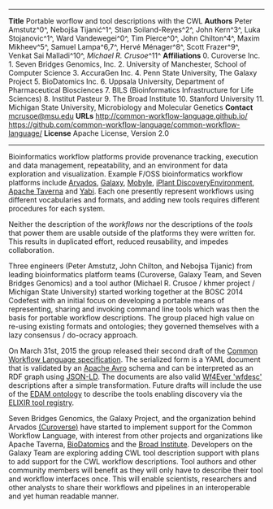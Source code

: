 --------------   -------------------------------------------
**Title**        Portable worflow and tool descriptions with the CWL
**Authors**      Peter Amstutz^0^, Nebojša Tijanić^1^, Stian Soiland-Reyes^2^, John Kern^3^, Luka Stojanovic^1^,
                 Ward Vandewegei^0^, Tim Pierce^0^, John Chilton^4^, Maxim Mikheev^5^, Samuel Lampa^6,7^, 
                 Hervé Ménager^8^, Scott Frazer^9^, Venkat Sai Malladi^10^, _Michael R. Crusoe_^11^
**Affiliations** 0. Curoverse Inc. 1. Seven Bridges Genomics, Inc.
                 2. University of Manchester, School of Computer Science
                 3. AccuraGen Inc. 4. Penn State University, The Galaxy Project 5. BioDatomics Inc.
                 6. Uppsala University, Department of Pharmaceutical Biosciences
                 7. BILS (Bioinformatics Infrastructure for Life Sciences) 8. Institut Pasteur
                 9. The Broad Institute 10. Stanford University
                 11. Michigan State University, Microbiology and Molecular Genetics
**Contact**      mcrusoe@msu.edu
**URLs**         <http://common-workflow-language.github.io/>
                 <https://github.com/common-workflow-language/common-workflow-language/>
**License**      Apache License, Version 2.0
--------------   -------------------------------------------

<!-- Prompts in HTML comments are from

http://phdtalk.blogspot.ro/2011/08/how-to-write-abstract-in-30-minutes.html -->

<!-- Motivation: Why do we care about the problem and the results? -->

Bioinformatics workflow platforms provide provenance tracking, execution and
data management, repeatability, and an environment for data exploration and
visualization. Example F/OSS bioinformatics workflow platforms include
[Arvados](https://arvados.org/),
[Galaxy](http://usegalaxy.org/),
[Mobyle](https://projets.pasteur.fr/projects/mobyle/wiki),
[iPlant DiscoveryEnvironment](http://www.iplantcollaborative.org/ci/discovery-environment),
[Apache Taverna](http://taverna.incubator.apache.org/)
and [Yabi](https://ccg.murdoch.edu.au/yabi).
Each one
presently represent workflows using different vocabularies and formats, and
adding new tools requires different procedures for each system.

<!-- Problem statement: What problem are you trying to solve? -->

Neither the description of the *workflows* nor the descriptions of the *tools* that
power them are usable outside of the platforms they were written for.
This results in duplicated effort, reduced reusability, and impedes
collaboration.

<!-- Approach: How did you go about solving or making progress on the problem?
Did you use simulation, analytic models, prototype construction, or analysis of
field data for an actual product? -->

Three engineers (Peter Amstutz, John Chilton, and Nebojsa Tijanic) from
leading bioinformatics platform teams (Curoverse, Galaxy Team, and Seven
Bridges Genomics) and a tool author (Michael R. Crusoe / khmer project /
Michigan State University) started working together at the BOSC 2014 Codefest
with an initial focus on developing a portable means of representing, sharing
and invoking command line tools which was then the basis for portable workflow
descriptions. The group placed high value on re-using existing formats and
ontologies; they governed themselves with a lazy consensus / do-ocracy
approach.

<!-- Results: What's the answer? -->

On March 31st, 2015 the group released their second draft of the
[Common Workflow Language specification](http://common-workflow-language.github.io/).
The serialized form is a YAML document that is
validated by an [Apache Avro](https://avro.apache.org/) schema and can be
interpreted as an RDF graph using
[JSON-LD](http://json-ld.org/). The documents are also valid
[Wf4Ever 'wfdesc'](http://wf4ever.github.io/ro/#wfdesc) descriptions after a simple
transformation. Future drafts will include the use of the
[EDAM ontology](http://edamontology.org) to
describe the tools enabling discovery via the
[ELIXIR tool registry](https://elixir-registry.cbs.dtu.dk/).

<!-- Conclusions: What are the implications of your answer? Is it going to
change the world (unlikely), be a significant "win", be a nice hack, or
simply serve as a road sign indicating that this path is a waste of time (all
of the previous results are useful)? -->

Seven Bridges Genomics, the Galaxy Project, and the organization behind Arvados
[(Curoverse)](https://curoverse.com/) have started to implement
support for the Common Workflow Language, with interest from other projects
and organizations like Apache Taverna,
[BioDatomics](http://www.biodatomics.com/)
and the [Broad Institute](https://www.broadinstitute.org/). Developers on the
Galaxy Team are exploring adding CWL tool description support with plans to add
support for the CWL workflow descriptions. Tool authors and other community
members will benefit as they will only have to describe their tool and workflow
interfaces once. This will enable scientists, researchers and other analysts to
share their workflows and pipelines in an interoperable and yet human readable
manner.
